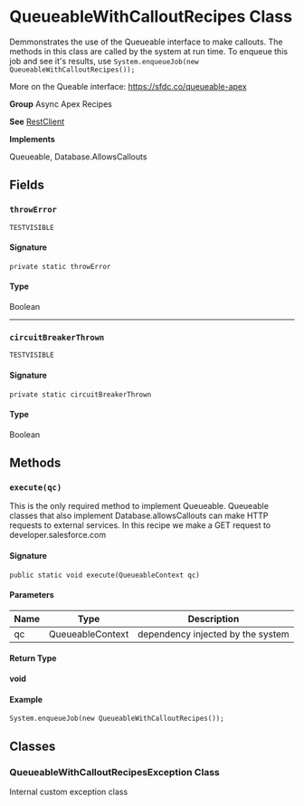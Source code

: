 # QueueableWithCalloutRecipes Class

Demmonstrates the use of the Queueable interface to make 
callouts. The methods in this class are called by the system at run time. 
To enqueue this job and see it&#x27;s results, use `System.enqueueJob(new QueueableWithCalloutRecipes());` 
 
More on the Queable interface: 
https://sfdc.co/queueable-apex

**Group** Async Apex Recipes

**See** [RestClient](https://github.com/trailheadapps/apex-recipes/wiki/RestClient)

**Implements**

Queueable, 
Database.AllowsCallouts

## Fields
### `throwError`

`TESTVISIBLE`

#### Signature
```apex
private static throwError
```

#### Type
Boolean

---

### `circuitBreakerThrown`

`TESTVISIBLE`

#### Signature
```apex
private static circuitBreakerThrown
```

#### Type
Boolean

## Methods
### `execute(qc)`

This is the only required method to implement Queueable. 
Queueable classes that also implement Database.allowsCallouts can make 
HTTP requests to external services. In this recipe we make a GET request 
to developer.salesforce.com

#### Signature
```apex
public static void execute(QueueableContext qc)
```

#### Parameters
| Name | Type | Description |
|------|------|-------------|
| qc | QueueableContext | dependency injected by the system |

#### Return Type
**void**

#### Example
```apex
System.enqueueJob(new QueueableWithCalloutRecipes());
```

## Classes
### QueueableWithCalloutRecipesException Class

Internal custom exception class